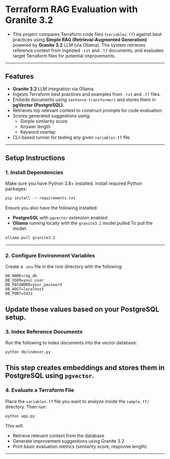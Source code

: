 # Terraform RAG Evaluation with Granite 3.2
- This project compares Terraform code files (`variables.tf`) against best practices using **Simple RAG (Retrieval-Augmented Generation)** powered by **Granite 3.2** LLM (via Ollama). The system retrieves reference context from ingested `.txt` and `.tf` documents, and evaluates target Terraform files for potential improvements.
---
## Features
- **Granite 3.2** LLM integration via Ollama.
- Ingests Terraform best practices and examples from `.txt` and `.tf` files.
- Embeds documents using `sentence-transformers` and stores them in **pgVector (PostgreSQL)**.
- Retrieves top relevant context to construct prompts for code evaluation.
- Scores generated suggestions using:
  - Simple similarity score
  - Answer length
  - Keyword overlap
- CLI-based runner for testing any given `variables.tf` file.
---
## Setup Instructions
### 1. Install Dependencies
Make sure you have Python 3.8+ installed.
Install required Python packages:
```bash
pip install -r requirements.txt
```
Ensure you also have the following installed:
- **PostgreSQL** with `pgvector` extension enabled
- **Ollama** running locally with the `granite3.2` model pulled
To pull the model:
```bash
ollama pull granite3.2
```
---
### 2. Configure Environment Variables
Create a `.env` file in the root directory with the following:
```env
DB_NAME=rag_db
DB_USER=your_user
DB_PASSWORD=your_password
DB_HOST=localhost
DB_PORT=5432
```
Update these values based on your PostgreSQL setup.
---
### 3. Index Reference Documents
Run the following to index documents into the vector database:
```bash
python db/indexer.py
```
This step creates embeddings and stores them in PostgreSQL using `pgvector`.
---
### 4. Evaluate a Terraform File
Place the `variables.tf` file you want to analyze inside the `sample_tf/` directory.
Then run:
```bash
python app.py
```
This will:
- Retrieve relevant context from the database
- Generate improvement suggestions using Granite 3.2
- Print basic evaluation metrics (similarity score, response length)
---
